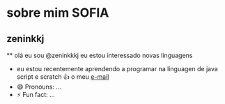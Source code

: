 # sobre mim **SOFIA** 
## zeninkkj
** olá eu sou @zeninkkkj
eu estou interessado novas linguagens
- eu estou recentemente aprendendo a programar na linguagen de java script e scratch
:+1: o meu [e-mail](sofia.vanelli@escola.pr.gov.br)
- 😄 Pronouns: ...
- ⚡ Fun fact: ...
<!---
zeninkkkj/zeninkkkj is a ✨ special ✨ repository because its `README.md` (this file) appears on your GitHub profile.
You can click the Preview link to take a look at your changes.
#[]() https://img.shields.io/badge/TikTok-000000?style=for-the-badge&logo=tiktok&logoColor=white

